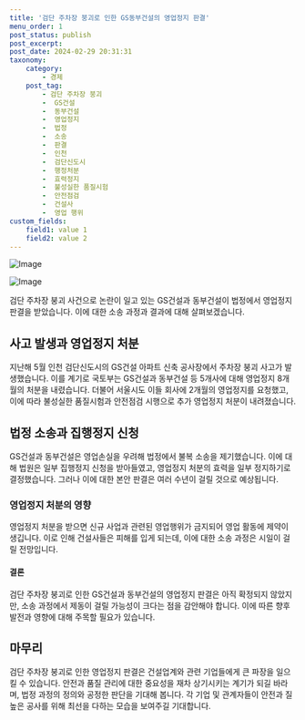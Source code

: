 ```yaml
---
title: '검단 주차장 붕괴로 인한 GS동부건설의 영업정지 판결'
menu_order: 1
post_status: publish
post_excerpt: 
post_date: 2024-02-29 20:31:31
taxonomy:
    category:
        - 경제
    post_tag:
        - 검단 주차장 붕괴
        -  GS건설
        -  동부건설
        -  영업정지
        -  법정
        -  소송
        -  판결
        -  인천
        -  검단신도시
        -  행정처분
        -  효력정지
        -  불성실한 품질시험
        -  안전점검
        -  건설사
        -  영업 행위
custom_fields:
    field1: value 1
    field2: value 2
---
```


![Image](https://imgnews.pstatic.net/image/586/2024/02/28/0000073689_001_20240228174801631.jpg?type=w647)

![Image](https://imgnews.pstatic.net/image/586/2024/02/28/0000073689_002_20240228174801713.jpg?type=w647)

검단 주차장 붕괴 사건으로 논란이 일고 있는 GS건설과 동부건설이 법정에서 영업정지 판결을 받았습니다. 이에 대한 소송 과정과 결과에 대해 살펴보겠습니다.
## 사고 발생과 영업정지 처분
지난해 5월 인천 검단신도시의 GS건설 아파트 신축 공사장에서 주차장 붕괴 사고가 발생했습니다. 이를 계기로 국토부는 GS건설과 동부건설 등 5개사에 대해 영업정지 8개월의 처분을 내렸습니다. 더불어 서울시도 이들 회사에 2개월의 영업정지를 요청했고, 이에 따라 불성실한 품질시험과 안전점검 시행으로 추가 영업정지 처분이 내려졌습니다.
## 법정 소송과 집행정지 신청
GS건설과 동부건설은 영업손실을 우려해 법정에서 불복 소송을 제기했습니다. 이에 대해 법원은 일부 집행정지 신청을 받아들였고, 영업정지 처분의 효력을 일부 정지하기로 결정했습니다. 그러나 이에 대한 본안 판결은 여러 수년이 걸릴 것으로 예상됩니다.
### 영업정지 처분의 영향
영업정지 처분을 받으면 신규 사업과 관련된 영업행위가 금지되어 영업 활동에 제약이 생깁니다. 이로 인해 건설사들은 피해를 입게 되는데, 이에 대한 소송 과정은 시일이 걸릴 전망입니다.
#### 결론
검단 주차장 붕괴로 인한 GS건설과 동부건설의 영업정지 판결은 아직 확정되지 않았지만, 소송 과정에서 제동이 걸릴 가능성이 크다는 점을 감안해야 합니다. 이에 따른 향후 발전과 영향에 대해 주목할 필요가 있습니다.
## 마무리
검단 주차장 붕괴로 인한 영업정지 판결은 건설업계와 관련 기업들에게 큰 파장을 일으킬 수 있습니다. 안전과 품질 관리에 대한 중요성을 재차 상기시키는 계기가 되길 바라며, 법정 과정의 정의와 공정한 판단을 기대해 봅니다. 각 기업 및 관계자들이 안전과 질 높은 공사를 위해 최선을 다하는 모습을 보여주길 기대합니다.
